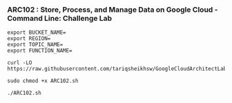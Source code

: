 ### ARC102 :  Store, Process, and Manage Data on Google Cloud - Command Line: Challenge Lab 

```
export BUCKET_NAME=
export REGION=
export TOPIC_NAME=
export FUNCTION_NAME=
```

```
curl -LO https://raw.githubusercontent.com/tariqsheikhsw/GoogleCloudArchitectLabs/main/Solutions/ARC102.sh

sudo chmod +x ARC102.sh

./ARC102.sh
```


